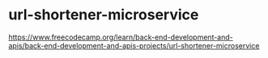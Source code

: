 # url-shortener-microservice
https://www.freecodecamp.org/learn/back-end-development-and-apis/back-end-development-and-apis-projects/url-shortener-microservice
